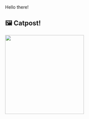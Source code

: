 Hello there!



## 🖼️ Catpost!

<sub>
    <img src="https://cdn2.thecatapi.com/images/ec4.jpg" height="256">
</sub>


